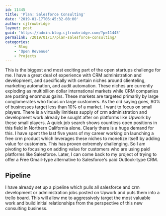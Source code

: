 ```yaml
---
id: 11445
title: 'Plan: Salesforce Consulting'
date: '2019-01-17T06:45:32-08:00'
author: cjtrowbridge
layout: post
guid: 'https://admin.blog.cjtrowbridge.com/?p=11445'
permalink: /2019/01/17/plan-salesforce-consulting/
categories:
    - Blog
    - 'Open Revenue'
    - Projects
---
```


This is the biggest and most exciting part of the open startups challenge for me. I have a great deal of experience with CRM administration and development, and specifically with certain niches around clienteling, marketing automation, and audit automation. These niches are currently exploding as multibillion dollar international markets while CRM companies are posting enormous gains. These markets are targeted primarily by large conglomerates who focus on large customers. As the old saying goes, 90% of businesses target less than 10% of a market. I want to focus on small players. There is a virtually limitless supply of crm administration and development work already be sought after on platforms like Upwork by these small players. A quick job search shows countless open positions in this field in Northern California alone. Clearly there is a huge demand for this. I have spent the last five years of my career working on launching a free crm product which leverages these niches to monetize itself by adding value for customers. This has proven extremely challenging. So I am pivoting to focusing on adding value for customers who are using paid platforms like Salesforce. Later, I can come back to my project of trying to offer a Free Gmail-type alternative to Salesforce's paid Outlook-type CRM.

## Pipeline

I have already set up a pipeline which pulls all salesforce and crm development or administration jobs posted on Upwork and puts them into a trello board. This will allow me to aggressively target the most valuable work and build initial relationships from the perspective of this new consulting business.